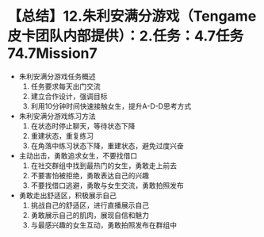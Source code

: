 # 【总结】12.朱利安满分游戏（Tengame皮卡团队内部提供）：2.任务：4.7任务74.7Mission7

-   朱利安满分游戏任务概述
    1.  任务要求每天出门交流
    2.  建立合作设计，强调目标
    3.  利用10分钟时间快速接触女生，提升A-D-D思考方式
-   朱利安满分游戏练习方法
    1.  在状态时停止聊天，等待状态下降
    2.  重建状态，重复练习
    3.  在角落中练习状态下降，重建状态，避免过度兴奋
-   主动出击，勇敢追求女生，不要找借口
    1.  在社交群组中找到最热门的女生，勇敢走上前去
    2.  不要害怕被拒绝，勇敢表达自己的兴趣
    3.  不要找借口逃避，勇敢与女生交流，勇敢拍照发布
-   勇敢走出舒适区，积极展示自己
    1.  挑战自己的舒适区，进行直播展示自己
    2.  勇敢展示自己的肌肉，展现自信和魅力
    3.  与最感兴趣的女生互动，勇敢拍照发布在群组中
